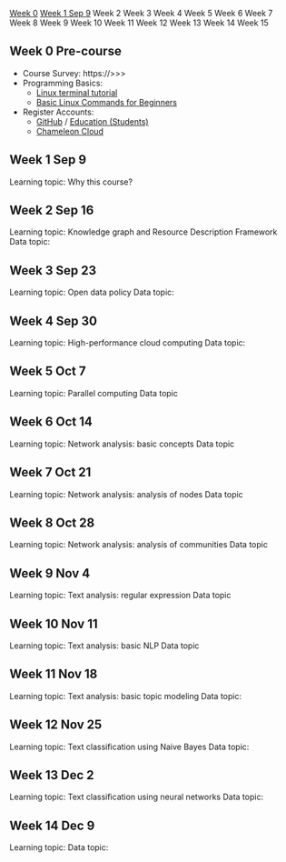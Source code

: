 [Week 0](#w0) [Week 1 Sep 9](#w1)	Week 2	Week 3	Week 4	Week 5	Week 6	Week 7	Week 8	Week 9	Week 10	Week 11	Week 12	Week 13	Week 14	Week 15

## Week 0 Pre-course <a name="w0"></a>
- Course Survey: https://>>>
- Programming Basics:
	- [Linux terminal tutorial](http://linuxcommand.org/index.php)
	- [Basic Linux Commands for Beginners](https://maker.pro/linux/tutorial/basic-linux-commands-for-beginners)
- Register Accounts:
	- [GitHub](https://github.com/) / [Education (Students)](https://education.github.com/students)
	- [Chameleon Cloud](https://www.chameleoncloud.org/)

## Week 1 Sep 9 <a name="w1"></a>
Learning topic: Why this course?


## Week 2 Sep 16
Learning topic: Knowledge graph and Resource Description Framework
Data topic:

## Week 3 Sep 23
Learning topic: Open data policy
Data topic:

## Week 4 Sep 30
Learning topic: High-performance cloud computing
Data topic:

## Week 5 Oct 7
Learning topic: Parallel computing
Data topic

## Week 6 Oct 14
Learning topic: Network analysis: basic concepts
Data topic

## Week 7 Oct 21
Learning topic: Network analysis: analysis of nodes
Data topic

## Week 8 Oct 28
Learning topic: Network analysis: analysis of communities
Data topic

## Week 9 Nov 4
Learning topic: Text analysis: regular expression
Data topic

## Week 10 Nov 11
Learning topic: Text analysis: basic NLP
Data topic

## Week 11 Nov 18
Learning topic: Text analysis: basic topic modeling
Data topic: 

## Week 12 Nov 25
Learning topic: Text classification using Naive Bayes
Data topic:

## Week 13 Dec 2
Learning topic: Text classification using neural networks
Data topic:

## Week 14 Dec 9
Learning topic:
Data topic:

